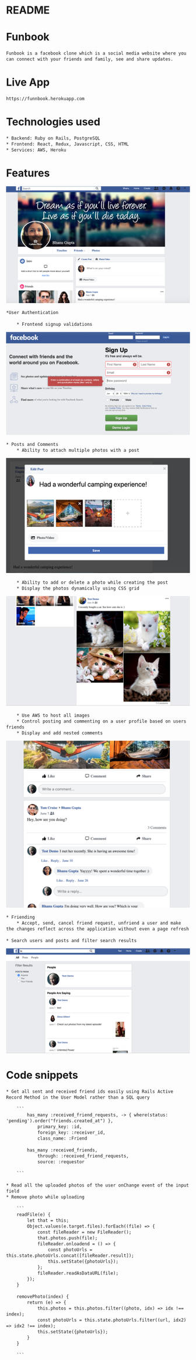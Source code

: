 # README

# Funbook

    Funbook is a facebook clone which is a social media website where you can connect with your friends and family, see and share updates.

# Live App

    https://funnbook.herokuapp.com

# Technologies used

    * Backend: Ruby on Rails, PostgreSQL
    * Frontend: React, Redux, Javascript, CSS, HTML
    * Services: AWS, Heroku

# Features

![Profile](app/assets/images/profile.png)

    *User Authentication

        * Frontend signup validations

![Signup](app/assets/images/signup.png)
    
    * Posts and Comments
        * Ability to attach multiple photos with a post

![Create/Edit Post](app/assets/images/create-post.png)

        * Ability to add or delete a photo while creating the post
        * Display the photos dynamically using CSS grid

![View Post](app/assets/images/post-view.png)

        * Use AWS to host all images
        * Control posting and commenting on a user profile based on users friends
        * Display and add nested comments 

![Nested Comments](app/assets/images/comment.png)

    * Friending 
        * Accept, send, cancel friend request, unfriend a user and make the changes reflect across the application without even a page refresh

    * Search users and posts and filter search results

![Search](app/assets/images/search.png)

# Code snippets

    * Get all sent and received friend ids easily using Rails Active Record Method in the User Model rather than a SQL query

        ```
            has_many :received_friend_requests, -> { where(status: 'pending').order("friends.created_at") },
                primary_key: :id, 
                foreign_key: :receiver_id,
                class_name: :Friend

            has_many :received_friends,
                through: :received_friend_requests,
                source: :requestor
            
        ```

    * Read all the uploaded photos of the user onChange event of the input field
    * Remove photo while uploading

        ```
        readFile(e) {
            let that = this;
            Object.values(e.target.files).forEach((file) => {
                const fileReader = new FileReader();
                that.photos.push(file);
                fileReader.onloadend = () => {
                    const photoUrls = this.state.photoUrls.concat([fileReader.result]);
                    this.setState({photoUrls});
                };
                fileReader.readAsDataURL(file);
            });
        }

        removePhoto(index) {
            return (e) => {
                this.photos = this.photos.filter((photo, idx) => idx !== index);
                const photoUrls = this.state.photoUrls.filter((url, idx2) => idx2 !== index);
                this.setState({photoUrls});
            }
        }

        ```


